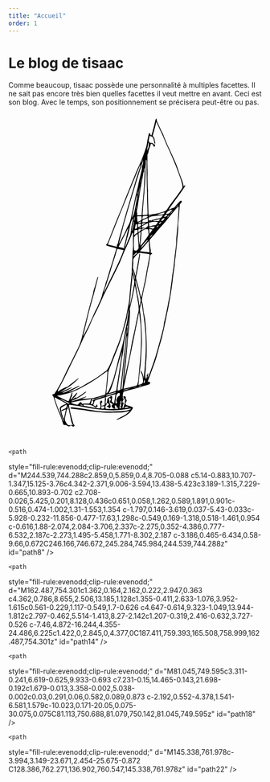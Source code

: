 ```yaml
---
title: "Accueil"
order: 1
---
```

# Le blog de tisaac

Comme beaucoup, tisaac possède une personnalité à multiples facettes. 
Il ne sait pas encore très bien quelles facettes il veut mettre en avant.
Ceci est son blog. Avec le temps, son positionnement se précisera peut-être ou pas.

<svg
   version="1.1"
   id="Layer_1"
   x="0px"
   y="0px"
   width="612px"
   height="792px"
   viewBox="0 0 612 792"
   style="enable-background:new 0 0 612 792;"
   xml:space="preserve"
   id="voilier"
   pagecolor="--couleur-primaire"
   bordercolor="--couleur-primaire"
   borderopacity="1.0">
<g
   id="g254">
	<path
   style="fill:none;"
   d="M277.86,684.738c-0.368,0.174-0.735,0.348-1.104,0.521c-0.97-3.931,0.422-7.654,1.044-11.441   c0.053-0.328,0.569-0.711,0.946-0.834c3.153-1.024,6.298-2.088,9.495-2.959c6.669-1.817,13.391-3.438,20.047-5.3   c6.642-1.856,13.229-3.909,19.84-5.874c4.096-1.219,8.299-2.176,12.228-3.798c1.347-0.556,2.004-2.779,2.976-4.24   c-1.388-0.664-2.747-1.407-4.18-1.95c-0.56-0.213-1.29,0.023-2.356,0.076c0.333-1.092,0.52-1.817,0.773-2.519   c1.16-3.21,2.347-6.41,3.51-9.618c3.367-9.278,6.74-18.555,10.087-27.841c1.871-5.19,3.922-10.329,5.489-15.61   c2.329-7.845,4.222-15.817,6.445-23.694c2.414-8.551,5.238-16.992,7.44-25.595c2.486-9.72,4.569-19.546,6.66-29.36   c2.392-11.221,4.584-22.485,6.899-33.722c0.388-1.883,1.07-3.704,1.43-5.589c1.077-5.651,2.076-11.318,3.082-16.981   c1.479-8.338,3.053-16.661,4.374-25.022c1.31-8.288,2.395-16.61,3.501-24.928c0.572-4.306,0.932-8.64,1.473-12.95   c0.521-4.159,1.135-8.307,1.734-12.457c0.732-5.068,1.556-10.123,2.21-15.201c0.257-1.994,0.035-4.047,0.252-6.049   c0.588-5.439,1.313-10.864,1.943-16.299c0.523-4.51,0.984-9.026,1.478-13.54c0.564-5.165,1.208-10.322,1.681-15.496   c0.425-4.642,0.622-9.304,1.007-13.95c0.206-2.482,0.675-4.941,0.89-7.423c0.489-5.65,1.002-11.301,1.295-16.963   c0.203-3.925-0.167-7.885,0.116-11.801c0.539-7.42,1.449-14.811,2.045-22.227c0.587-7.317,0.891-14.656,1.526-21.968   c0.121-1.392,1.099-2.772,1.895-4.02c0.593-0.926,1.549-1.616,2.313-2.437c1.307-1.401,1.255-3.103-0.021-4.186   c-0.515-0.438-2.539,0.127-3.269,0.85c-3.225,3.193-6.115,6.726-9.349,9.91c-2.708,2.666-4.179,7.189-9.236,6.638   c-0.109-0.012-0.229,0.239-0.372,0.311c-2.561,1.271-5.125,2.533-7.689,3.796c-0.147-0.247-0.297-0.493-0.443-0.739   c0.993-1.624,1.9-3.308,2.994-4.861c4.436-6.295,8.915-12.56,13.405-18.815c4.477-6.236,9.007-12.435,13.474-18.677   c2.744-3.833,5.458-7.689,8.096-11.596c0.942-1.396,1.88-2.934,0.437-5.417c-0.818,1.412-1.472,2.539-2.369,4.084   c-1.555-5.573-2.593-10.138-4.112-14.536c-2.304-6.669-5.02-13.194-7.421-19.831c-2.296-6.344-4.146-12.862-6.677-19.107   c-3.317-8.187-7.101-16.185-10.702-24.256c-2.136-4.787-4.262-9.579-6.482-14.328c-1.036-2.216-2.443-4.262-3.405-6.506   c-3.203-7.469-6.298-14.986-9.391-22.502c-0.691-1.679-1.07-3.492-1.834-5.132c-1.397-3.002-3.039-5.889-4.462-8.879   c-3.3-6.932-6.607-13.863-9.733-20.875c-0.775-1.74-0.861-3.787-1.274-5.692c-0.183-0.839-0.393-1.674-0.589-2.511   c-0.293-0.036-0.585-0.072-0.878-0.108c-0.645,1.453-1.504,2.853-1.893,4.373c-0.932,3.644-1.532,7.372-2.464,11.015   c-1.886,7.376-3.869,14.729-5.897,22.068c-0.366,1.326-1.14,2.54-1.726,3.805c-0.852-1.303-1.709-2.603-2.548-3.915   c-0.088-0.137-0.022-0.367-0.104-0.511c-0.396-0.696-0.818-1.376-1.231-2.062c-0.605,0.639-1.538,1.184-1.757,1.935   c-0.658,2.263-1.031,4.607-1.53,6.917c-0.699,3.242-1.499,6.466-2.097,9.727c-0.869,4.733-1.09,9.649-2.491,14.209   c-2.871,9.35-5.992,18.657-9.654,27.722c-4.752,11.761-10.228,23.227-15.207,34.898c-3.571,8.37-6.842,16.868-10.245,25.31   c-2.522,6.258-5,12.535-7.573,18.772c-1.999,4.844-4.233,9.593-6.153,14.468c-3.528,8.961-6.788,18.028-10.374,26.966   c-3.32,8.279-6.998,16.414-10.375,24.671c-4.047,9.896-7.983,19.839-11.893,29.791c-3.397,8.647-6.617,17.366-10.077,25.988   c-1.112,2.773-1.849,5.802-4.66,7.707c-1.55,1.05-0.953,2.777,1.113,3.471c3.268,1.096,6.564,2.119,9.886,3.037   c2.862,0.792,5.797,1.324,8.662,2.106c1.543,0.421,3.01,1.129,4.452,1.685c-1.66,5.268-3.228,10.071-4.684,14.908   c-1.84,6.115-3.499,12.286-5.4,18.381c-2.139,6.857-4.557,13.628-6.68,20.491c-2.25,7.271-4.241,14.622-6.459,21.902   c-0.772,2.533-2.024,4.919-2.804,7.45c-0.732,2.376-0.963,4.906-1.707,7.278c-2.517,8.027-5.824,15.875-7.572,24.06   c-1.741,8.144-5.932,15.115-8.892,22.65c-2.261,5.76-5.641,11.067-8.237,16.709c-5.077,11.034-9.801,22.232-14.963,33.225   c-3.681,7.84-7.835,15.457-11.792,23.166c-0.222,0.433-0.572,0.8-1.117,1.545c-0.038-0.792-0.13-1.142-0.058-1.453   c1.921-8.167,3.844-16.334,5.803-24.493c0.693-2.884,1.535-5.731,2.214-8.618c1.656-7.05,3.103-14.153,4.917-21.162   c2.605-10.064,5.45-20.067,8.215-30.09c1.209-4.383,2.486-8.746,3.706-13.125c1.076-3.866,2.157-7.733,3.161-11.618   c1.618-6.263,3.167-12.542,4.761-18.811c1.158-4.56,2.341-9.114,3.512-13.671c0.885-3.09,1.707-6.201,2.667-9.269   c3.348-10.691,6.788-21.355,10.097-32.058c1.188-3.84,2.073-7.772,3.15-11.647c1.711-6.151,3.479-12.286,5.18-18.439   c0.13-0.474-0.091-1.046-0.148-1.572c-1.025,0.776-1.575,1.642-1.876,2.586c-1.196,3.75-2.349,7.513-3.456,11.291   c-2.761,9.416-5.47,18.848-8.233,28.263c-1.235,4.204-2.622,8.362-3.809,12.578c-1.565,5.561-3.029,11.15-4.439,16.751   c-0.102,0.41,0.586,1.018,0.907,1.533c-2.479,0.373-2.355,2.576-2.83,4.229c-1.696,5.896-3.192,11.85-4.913,17.738   c-1.018,3.484-2.5,6.838-3.431,10.342c-0.793,2.987-0.857,6.169-1.656,9.154c-3.197,11.942-6.717,23.8-9.81,35.769   c-3.923,15.183-7.551,30.441-11.3,45.668c-2.14,8.69-4.125,17.421-6.454,26.06c-1.434,5.315-3.119,10.598-5.178,15.698   c-2.127,5.266-4.798,10.316-7.312,15.421c-4.729,9.604-9.499,19.187-14.284,28.762c-3.167,6.337-6.486,12.599-9.565,18.977   c-4.102,8.495-7.821,17.181-12.109,25.578c-3.604,7.061-7.746,13.851-11.739,20.708c-1.398,2.404-3.389,4.512-4.484,7.027   c-0.696,1.601-1.251,2.152-2.935,2.123c-0.998-0.018-2.741,0.528-2.853,1.083c-0.204,1.01,0.421,2.285,0.955,3.319   c0.5,0.97,1.631,1.672,1.954,2.664c0.89,2.736,1.381,5.601,2.243,8.348c4.232,13.468,9.593,26.498,15.096,39.489   c2.402,5.672,3.741,11.787,5.795,17.619c0.351,0.995,1.963,2.315,2.846,2.213c2.912-0.337,5.442,0.187,7.633,2.038   c2.898,2.447,5.566,0.485,8.376-0.212c-0.9-0.68-1.881-1.368-2.797-1.289c-3.931,0.336-6.27-1.787-7.987-4.883   c-1.477-2.66-3.635-5.312-3.963-8.145c-0.388-3.348,0.779-6.901,1.43-10.337c0.685-3.616,1.735-7.17,2.284-10.802   c0.369-2.442,0.842-4.569,3.047-6.066c0.43-0.293,0.39-1.495,0.321-2.255c-0.104-1.158-0.426-2.295-0.654-3.441   c0.261-0.06,0.521-0.12,0.78-0.18c0.298,0.588,0.735,1.146,0.873,1.77c1.464,6.624,2.807,13.275,4.329,19.886   c1.829,7.944,2.374,16.251,6.998,23.956c-2.002-0.144-3.476-0.249-4.933-0.353c0,0.35-0.067,0.622,0.01,0.672   c1.855,1.205,3.609,2.761,5.648,3.403c0.914,0.288,2.407-1.257,3.636-1.971c-0.503-0.803-0.983-1.623-1.517-2.406   c-0.63-0.922-1.626-1.723-1.911-2.731c-2.402-8.505-4.778-17.02-6.95-25.585c-1.092-4.31-1.776-8.725-2.58-13.104   c-0.408-2.222-0.673-4.469-1.019-6.815c0.632-0.126,1.063-0.327,1.46-0.273c6.076,0.827,12.157,1.634,18.218,2.558   c3.95,0.603,7.871,1.4,11.809,2.083c0.932,0.16,1.896,0.141,2.825,0.316c6.802,1.281,13.569,2.791,20.406,3.841   c7.419,1.139,14.886,2.044,22.362,2.714c9.314,0.835,18.651,1.592,27.994,1.87c5.958,0.179,11.968-0.328,17.909-0.963   c8.246-0.879,16.444-2.195,24.674-3.233c0.908-0.114,1.89,0.364,2.837,0.569c-5.354,3.242-10.955,4.638-16.702,5.13   c-6.621,0.566-13.313,0.353-19.917,1.034c-8.403,0.866-16.789,0.851-25.192,0.523c-6.516-0.255-13.066-0.383-19.526-1.177   c-8.839-1.086-17.604-2.774-26.408-4.159c-7.437-1.169-14.876-2.321-22.328-3.386c-4.586-0.655-9.188-1.289-13.804-1.578   c-1.156-0.072-2.397,1.22-3.599,1.885c0.959,0.483,1.882,1.281,2.885,1.403c10.418,1.266,20.862,2.321,31.269,3.656   c4.649,0.596,9.201,1.973,13.854,2.503c11.115,1.267,22.256,2.335,33.403,3.292c4.784,0.41,9.611,0.521,14.414,0.455   c10.089-0.139,20.174-0.484,30.262-0.751c0.259-0.007,0.517-0.074,0.773-0.128c5.521-1.145,11.044-2.292,17.188-3.567   c-3.537,3.129-6.336,6.275-9.749,8.467c-5.138,3.3-10.71,5.92-16.086,8.85c-1.974,1.075-3.915,2.21-5.87,3.316   c0.14,0.299,0.281,0.598,0.421,0.897c0.708-0.155,1.438-0.243,2.119-0.475c8.853-2.993,16.896-7.527,24.446-12.97   c4.846-3.491,8.338-8.193,11.441-13.204c1.328-2.145,0.982-3.763-1.356-4.628c-3.963-1.468-8.031-2.676-12.108-3.801   c-3.298-0.91-4.705-4.641-2.613-7.4c2.814-3.715,2.624-5.449-1.014-8.322c1.495-1.972,1.357-3.802-0.608-5.463   C280.781,683.303,279.329,683.519,277.86,684.738z M351.011,731.968c0.007,0.083,0.014,0.165,0.021,0.247   c-13.362,1.052-26.726,2.103-39.922,3.141c1.025,1.072,5.075,2.061,8.058,1.762c6.52-0.651,13.038-1.904,19.551-1.87   c10.281,0.055,19.939-3.525,30.041-4.264c4.703-0.344,9.402-0.755,14.11-1.008c2-0.107,4.029,0.292,6.022,0.147   c5.635-0.408,11.27-0.895,16.884-1.534c1.95-0.222,3.84-0.981,5.756-1.495c-0.05-0.344-0.101-0.686-0.15-1.028   c-0.848-0.041-1.728-0.249-2.537-0.092c-1.626,0.317-3.199,1.15-4.816,1.214c-8.462,0.334-16.908,1.399-25.409,0.35   c-2.555-0.314-5.231-0.003-7.807,0.351c-1.527,0.209-2.932,1.351-4.456,1.538c-1.577,0.194-3.232-0.417-4.852-0.402   c-6.133,0.055-12.266,0.211-18.397,0.358c-0.682,0.018-1.358,0.223-2.038,0.341c-0.009,0.396-0.018,0.792-0.028,1.188   C344.364,731.263,347.688,731.615,351.011,731.968z M244.539,744.288c0.745,1.696,1.627,2.384,3.906,2.319   c3.226-0.092,6.474-0.207,9.66-0.672c2.844-0.415,6.028-0.691,8.302-2.187c2.146-1.409,4.257-1.835,6.532-2.187   c1.632-0.253,3.09-0.457,3.706-2.337c0.143-0.437,0.912-0.785,1.461-0.954c5.774-1.774,11.703-1.53,17.63-1.298   c1.811,0.07,3.632,0.18,5.43,0.033c0.551-0.045,1.038-0.881,1.553-1.354c-0.629-0.312-1.24-0.844-1.891-0.901   c-2.703-0.234-5.42-0.462-8.128-0.436c-3.664,0.037-7.704-0.613-10.893,0.702c-4.432,1.829-9.095,3.052-13.438,5.423   c-4.419,2.413-9.986,2.877-15.125,3.76C250.398,744.688,247.398,744.288,244.539,744.288z M162.487,754.301   c3.021,4.698,24.923,5.092,27.616,0.995c-1.533,0-2.956,0-4.377,0c8.242-1.869,17.025-1.353,24.486-6.225   c-1.311-0.105-2.52,0.207-3.727,0.526c-2.755,0.729-5.472,1.68-8.27,2.142c-4.622,0.763-9.297,1.197-13.944,1.812   c-0.583,0.077-1.14,0.397-1.7,0.626c-1.318,0.539-2.596,1.204-3.952,1.615c-4.53,1.378-8.822-0.342-13.185-1.128   C164.649,754.522,163.849,754.465,162.487,754.301z M341.66,749.186c0.145-0.248,0.29-0.495,0.434-0.743   c-0.684-0.26-1.384-0.774-2.05-0.734c-2.874,0.174-5.735,0.698-8.607,0.753c-11.491,0.221-22.984,0.312-34.476,0.464   c-0.603,0.008-1.204,0.147-1.806,0.226c0.767,0.848,1.546,1.39,2.36,1.45C312.275,751.698,326.995,751.279,341.66,749.186z    M81.045,749.595c0.034,0.547,0.068,1.093,0.102,1.64c10.025,0,20.052,0.096,30.075-0.075c2.203-0.038,4.388-1.027,6.581-1.579   c-0.029-0.291-0.059-0.582-0.089-0.873c-1.679,0-3.358-0.011-5.038,0.002c-7.233,0.05-14.467,0.042-21.698,0.192   C87.664,748.97,84.355,749.354,81.045,749.595z M321.468,755.288c-0.055,0.311-0.107,0.621-0.162,0.932   c1.818,0.327,3.626,0.853,5.458,0.952c11.332,0.611,22.558-0.68,33.764-2.128c0.923-0.119,1.728-1.142,2.587-1.744   c-0.161-0.21-0.322-0.421-0.483-0.631C349.086,756.118,335.24,755.176,321.468,755.288z M145.338,761.978   c-8.436-1.431-16.952,0.293-25.675-0.872C121.667,764.432,141.344,765.127,145.338,761.978z M172.025,764.895   c-2.421-2.491-5.099-0.911-7.565-0.864c-2.695,0.052-5.389,0.472-8.072,0.813c-2.423,0.309-4.832,0.729-7.528,1.145   C152.135,768.771,166.039,767.974,172.025,764.895z M172.286,760.921c3.359,4.196,7.52,2.586,11.22,2.471   c4.104-0.127,8.053-1.442,11.892-2.854c-0.051-0.249-0.101-0.5-0.153-0.75C187.68,760.162,180.118,760.534,172.286,760.921z    M380.749,754.32c-0.207,0.132-0.415,0.262-0.623,0.393c0.903,0.661,1.78,1.85,2.714,1.896c6.782,0.34,13.55-0.002,20.228-1.331   c0.556-0.11,0.974-0.914,1.456-1.396c-0.703-0.192-1.436-0.626-2.099-0.537c-2.671,0.361-5.311,1.198-7.979,1.275   C389.887,754.752,385.315,754.444,380.749,754.32z M291.908,752.158c-8.653,0-17.306,0-25.959,0   c0.713,0.911,1.64,1.694,2.671,1.873C274.214,755.002,290.471,754.119,291.908,752.158z M203.881,754.926   c5.855,3.534,10.385-0.188,15.925-1.154c-1.111-0.497-1.527-0.684-2.582-1.156c2.192-0.254,3.718-0.43,5.683-0.656   c-1.712-1.854-3.154-1.63-4.808-0.941c-2.083,0.868-4.212,1.666-6.386,2.258C209.294,753.933,206.805,754.323,203.881,754.926z    M349.809,769.228c-0.004-0.384-0.008-0.766-0.012-1.148c-7.705,0-15.411,0-23.116,0c-0.363,0.269-0.727,0.536-1.091,0.804   c0.754,0.212,1.494,0.537,2.261,0.618C335.205,770.286,342.525,770.146,349.809,769.228z M241.906,744.035   c-7.893,0.812-15.786,1.624-23.773,2.444C220.733,748.715,237.524,747.423,241.906,744.035z M243.085,761.063   c-7.527,0.312-14.304,0.591-21.083,0.871c0.011,0.242,0.021,0.484,0.03,0.726C226.67,764.347,239.954,763.685,243.085,761.063z    M278.203,761.721c0.015-0.353,0.031-0.706,0.046-1.059c-7.503-0.351-15.005-0.701-22.509-1.051c-0.019,0.41-0.035,0.82-0.054,1.23   C263.162,761.868,270.665,762.234,278.203,761.721z M284.066,761.957c-0.008,0.376-0.017,0.752-0.025,1.128   c6.999,0.458,13.965,0.417,20.812-1.592c-0.011-0.235-0.023-0.47-0.035-0.705C297.901,761.178,290.983,761.566,284.066,761.957z    M361.095,767.456c0.029,0.441,0.058,0.883,0.086,1.324c5.373-0.2,10.823,1.356,16.092-1.324   C371.88,767.456,366.487,767.456,361.095,767.456z M297.098,768.3c3.186,1.967,14.249,0.831,16.351-1.478   C307.712,767.341,302.404,767.82,297.098,768.3z M249.928,772.897c4.172,2.549,16.467,2.889,18.355,1.02   C262.159,773.577,256.043,773.236,249.928,772.897z M242.555,749.374c-5.845,0.441-11.69,0.883-17.719,1.338   C226.702,752.186,240.338,751.563,242.555,749.374z M98.416,759.209c3.072,2.592,12.311,3.243,14.505,1.211   C107.916,760.002,103.166,759.605,98.416,759.209z M326.382,778.829c-0.005,0.313-0.009,0.626-0.012,0.939   c5.683,0.271,11.372,0.047,17.062-0.168c0.002-0.257,0.004-0.515,0.005-0.771C337.752,778.829,332.066,778.829,326.382,778.829z    M250.02,758.283c-0.022-0.303-0.045-0.605-0.068-0.907c-3.678,0-7.355,0-11.034,0c0.003,0.302,0.004,0.604,0.006,0.907   C242.623,758.283,246.322,758.283,250.02,758.283z M275.246,772.946c-0.015,0.366-0.031,0.732-0.047,1.1   c3.846,1.327,7.754,1.405,11.737,0.006C283.039,773.683,279.143,773.314,275.246,772.946z M251.47,751.768   c0.022,0.294,0.044,0.588,0.067,0.882c4.152,0,8.303,0,12.456,0c-0.012-0.294-0.023-0.588-0.035-0.882   C259.796,751.768,255.633,751.768,251.47,751.768z M374.98,754.826c0.031-0.283,0.062-0.563,0.094-0.847   c-3.031-0.273-6.062-0.548-9.095-0.82C368.663,756.502,371.826,755.626,374.98,754.826z M396.324,765.668   c-3.231,0.341-6.463,0.682-9.693,1.021C388.364,768.512,394.553,767.694,396.324,765.668z M278.546,749.513   c-0.021-0.296-0.044-0.591-0.065-0.887c-4.179,0-8.357,0-12.536,0c0.001,0.242,0.002,0.485,0.003,0.729   C270.144,750.086,274.346,749.793,278.546,749.513z M117.943,752.032c2.615-0.185,5.23-0.369,7.846-0.554   C123.22,749.645,119.073,749.92,117.943,752.032z M358.515,767.93c-1.483-2.165-3.16-1.723-4.92-1.378   C354.477,768.572,354.604,768.611,358.515,767.93z"
   id="path2" />
	<path
   style="fill-rule:evenodd;clip-rule:evenodd;"
   d="M217.13,395.592c-1.172,4.556-2.354,9.111-3.513,13.67   c-1.594,6.269-3.143,12.548-4.761,18.811c-1.004,3.885-2.085,7.752-3.161,11.618c-1.22,4.379-2.497,8.742-3.706,13.125   c-2.765,10.022-5.609,20.025-8.215,30.09c-1.814,7.009-3.261,14.112-4.917,21.162c-0.679,2.887-1.521,5.734-2.214,8.618   c-1.958,8.159-3.882,16.326-5.803,24.493c-0.073,0.312,0.02,0.661,0.058,1.453c0.544-0.745,0.895-1.112,1.117-1.545   c3.957-7.709,8.111-15.326,11.792-23.166c5.162-10.992,9.886-22.19,14.963-33.225c2.596-5.642,5.976-10.949,8.237-16.709   c2.96-7.535,7.15-14.507,8.892-22.65c1.748-8.185,5.055-16.032,7.572-24.06c0.743-2.372,0.975-4.902,1.707-7.278   c0.779-2.531,2.031-4.917,2.804-7.45c2.218-7.28,4.21-14.631,6.459-21.902c2.124-6.862,4.542-13.633,6.68-20.491   c1.901-6.096,3.56-12.267,5.4-18.381c1.456-4.837,3.024-9.64,4.684-14.908c-1.442-0.556-2.909-1.264-4.452-1.685   c-2.865-0.783-5.799-1.315-8.662-2.106c-3.322-0.918-6.618-1.941-9.886-3.037c-2.066-0.693-2.663-2.421-1.113-3.471   c2.811-1.905,3.548-4.934,4.66-7.707c3.459-8.623,6.68-17.341,10.077-25.988c3.91-9.952,7.846-19.895,11.893-29.791   c3.378-8.257,7.056-16.392,10.375-24.671c3.585-8.938,6.845-18.005,10.374-26.966c1.92-4.875,4.154-9.624,6.153-14.468   c2.573-6.237,5.051-12.514,7.573-18.772c3.402-8.442,6.674-16.94,10.245-25.31c4.979-11.672,10.455-23.137,15.207-34.898   c3.662-9.064,6.783-18.372,9.654-27.722c1.401-4.56,1.622-9.476,2.491-14.209c0.598-3.261,1.397-6.484,2.097-9.727   c0.499-2.31,0.872-4.654,1.53-6.917c0.219-0.751,1.151-1.296,1.757-1.935c0.413,0.687,0.835,1.367,1.231,2.062   c0.082,0.144,0.017,0.374,0.104,0.511c0.839,1.312,1.696,2.612,2.548,3.915c0.586-1.265,1.359-2.479,1.726-3.805   c2.028-7.339,4.012-14.691,5.897-22.068c0.932-3.644,1.532-7.372,2.464-11.015c0.389-1.52,1.248-2.919,1.893-4.373   c0.293,0.036,0.585,0.072,0.878,0.108c0.196,0.836,0.406,1.671,0.589,2.511c0.413,1.905,0.499,3.952,1.274,5.692   c3.126,7.012,6.434,13.943,9.733,20.875c1.423,2.99,3.064,5.877,4.462,8.879c0.764,1.64,1.143,3.454,1.834,5.132   c3.093,7.517,6.188,15.033,9.391,22.502c0.962,2.244,2.369,4.29,3.405,6.506c2.221,4.749,4.347,9.541,6.482,14.328   c3.602,8.071,7.385,16.069,10.702,24.256c2.53,6.246,4.381,12.763,6.677,19.107c2.401,6.636,5.117,13.162,7.421,19.831   c1.52,4.398,2.558,8.962,4.112,14.536c0.897-1.546,1.551-2.672,2.369-4.084c1.443,2.483,0.506,4.021-0.437,5.417   c-2.638,3.907-5.352,7.762-8.096,11.596c-4.467,6.242-8.997,12.441-13.474,18.677c-4.49,6.255-8.97,12.521-13.405,18.815   c-1.094,1.553-2.001,3.237-2.994,4.861c0.146,0.247,0.296,0.493,0.443,0.739c2.564-1.263,5.129-2.525,7.689-3.796   c0.144-0.071,0.263-0.323,0.372-0.311c5.058,0.551,6.528-3.973,9.236-6.638c3.233-3.184,6.124-6.716,9.349-9.91   c0.729-0.723,2.754-1.288,3.269-0.85c1.275,1.083,1.327,2.784,0.021,4.186c-0.765,0.821-1.721,1.511-2.313,2.437   c-0.796,1.248-1.773,2.628-1.895,4.02c-0.636,7.312-0.939,14.651-1.526,21.968c-0.596,7.416-1.506,14.807-2.045,22.227   c-0.283,3.916,0.087,7.876-0.116,11.801c-0.293,5.662-0.806,11.313-1.295,16.963c-0.215,2.481-0.684,4.941-0.89,7.423   c-0.385,4.646-0.582,9.309-1.007,13.95c-0.473,5.173-1.116,10.331-1.681,15.496c-0.493,4.513-0.954,9.03-1.478,13.54   c-0.63,5.435-1.355,10.859-1.943,16.299c-0.217,2.002,0.005,4.055-0.252,6.049c-0.654,5.078-1.478,10.133-2.21,15.201   c-0.6,4.149-1.214,8.297-1.734,12.457c-0.541,4.31-0.9,8.644-1.473,12.95c-1.106,8.317-2.191,16.64-3.501,24.928   c-1.321,8.361-2.895,16.685-4.374,25.022c-1.006,5.663-2.005,11.33-3.082,16.981c-0.359,1.885-1.042,3.706-1.43,5.589   c-2.315,11.236-4.508,22.501-6.899,33.722c-2.091,9.814-4.174,19.641-6.66,29.36c-2.202,8.603-5.026,17.044-7.44,25.595   c-2.224,7.877-4.116,15.85-6.445,23.694c-1.567,5.281-3.618,10.42-5.489,15.61c-3.347,9.286-6.72,18.562-10.087,27.841   c-1.163,3.208-2.35,6.408-3.51,9.618c-0.254,0.701-0.44,1.427-0.773,2.519c1.066-0.053,1.797-0.289,2.356-0.076   c1.433,0.543,2.792,1.286,4.18,1.95c-0.972,1.461-1.629,3.685-2.976,4.24c-3.929,1.622-8.132,2.579-12.228,3.798   c-6.61,1.965-13.198,4.018-19.84,5.874c-6.656,1.862-13.378,3.482-20.047,5.3c-3.197,0.871-6.341,1.935-9.495,2.959   c-0.377,0.123-0.893,0.506-0.946,0.834c-0.622,3.787-2.014,7.511-1.044,11.441c0.176,1.709-1.817,4.104,2.165,4.751   c-1.06,2.457-2.032,4.628-2.926,6.832c-0.238,0.591-0.31,1.284-0.285,1.924c0.006,0.152,0.706,0.358,1.098,0.395   c0.724,0.065,1.458,0.022,2.187,0.025c-0.31,0.853-0.668,1.689-0.918,2.56c-0.814,2.841-1.685,5.673-2.309,8.557   c-0.155,0.716,0.54,1.615,0.845,2.431c0.287,0.001,0.576,0.001,0.863,0.003c1.203-3.848,2.674-7.637,3.537-11.561   c0.995-4.522,2.013-9.203-2.195-13.033c-0.74-0.673-0.66-2.246-0.958-3.403c1.469-1.22,2.921-1.436,4.492-0.106   c1.965,1.661,2.103,3.491,0.608,5.463c3.638,2.873,3.828,4.607,1.014,8.322c-2.091,2.76-0.685,6.49,2.613,7.4   c4.077,1.125,8.145,2.333,12.108,3.801c2.338,0.865,2.684,2.483,1.356,4.628c-3.104,5.011-6.596,9.713-11.441,13.204   c-7.55,5.442-15.594,9.977-24.446,12.97c-0.681,0.231-1.411,0.319-2.119,0.475c-0.14-0.3-0.281-0.599-0.421-0.897   c1.955-1.106,3.896-2.241,5.87-3.316c5.376-2.93,10.949-5.55,16.086-8.85c3.413-2.191,6.212-5.338,9.749-8.467   c-6.144,1.275-11.666,2.423-17.188,3.567c-0.256,0.054-0.515,0.121-0.773,0.128c-10.087,0.267-20.173,0.612-30.262,0.751   c-4.803,0.066-9.63-0.045-14.414-0.455c-11.147-0.957-22.288-2.025-33.403-3.292c-4.652-0.53-9.205-1.907-13.854-2.503   c-10.407-1.335-20.851-2.391-31.269-3.656c-1.003-0.122-1.926-0.92-2.885-1.403c1.202-0.665,2.443-1.957,3.599-1.885   c4.616,0.289,9.218,0.923,13.804,1.578c7.452,1.064,14.891,2.217,22.328,3.386c8.804,1.385,17.568,3.073,26.408,4.159   c6.46,0.794,13.01,0.922,19.526,1.177c8.403,0.327,16.789,0.343,25.192-0.523c6.603-0.682,13.295-0.468,19.917-1.034   c5.748-0.492,11.348-1.888,16.702-5.13c-0.947-0.205-1.93-0.684-2.837-0.569c-8.23,1.038-16.428,2.354-24.674,3.233   c-5.941,0.635-11.951,1.142-17.909,0.963c-9.343-0.278-18.68-1.035-27.994-1.87c-7.476-0.67-14.943-1.575-22.362-2.714   c-6.837-1.05-13.604-2.56-20.406-3.841c-0.929-0.176-1.893-0.156-2.825-0.316c-3.938-0.683-7.859-1.48-11.809-2.083   c-6.062-0.924-12.142-1.73-18.218-2.558c-0.396-0.054-0.828,0.147-1.46,0.273c0.346,2.347,0.611,4.594,1.019,6.815   c0.804,4.38,1.488,8.795,2.58,13.104c2.171,8.565,4.548,17.08,6.95,25.585c0.285,1.009,1.281,1.81,1.911,2.731   c0.533,0.783,1.013,1.604,1.517,2.406c-1.229,0.714-2.722,2.259-3.636,1.971c-2.039-0.643-3.793-2.198-5.648-3.403   c-0.077-0.05-0.01-0.322-0.01-0.672c1.457,0.104,2.931,0.209,4.933,0.353c-4.624-7.705-5.168-16.012-6.998-23.956   c-1.521-6.61-2.864-13.262-4.329-19.886c-0.138-0.623-0.575-1.182-0.873-1.77c-0.26,0.06-0.52,0.12-0.78,0.18   c0.229,1.146,0.55,2.283,0.654,3.441c0.069,0.76,0.109,1.962-0.321,2.255c-2.205,1.497-2.678,3.624-3.047,6.066   c-0.549,3.632-1.6,7.186-2.284,10.802c-0.65,3.436-1.817,6.989-1.43,10.337c0.328,2.833,2.486,5.484,3.963,8.145   c1.717,3.096,4.056,5.219,7.987,4.883c0.916-0.079,1.896,0.609,2.797,1.289c-2.81,0.697-5.479,2.659-8.376,0.212   c-2.191-1.852-4.721-2.375-7.633-2.038c-0.883,0.103-2.495-1.218-2.846-2.213c-2.054-5.832-3.393-11.947-5.795-17.619   c-5.503-12.991-10.864-26.021-15.096-39.489c-0.862-2.747-1.354-5.611-2.243-8.348c-0.323-0.992-1.454-1.694-1.954-2.664   c-0.533-1.034-1.159-2.31-0.955-3.319c0.112-0.555,1.855-1.101,2.853-1.083c1.684,0.029,2.239-0.522,2.935-2.123   c1.095-2.516,3.086-4.623,4.484-7.027c3.993-6.857,8.134-13.647,11.739-20.708c4.288-8.397,8.007-17.083,12.109-25.578   c3.079-6.378,6.398-12.64,9.565-18.977c4.785-9.575,9.556-19.158,14.284-28.762c2.515-5.104,5.186-10.155,7.312-15.421   c2.059-5.101,3.744-10.383,5.178-15.698c2.329-8.639,4.314-17.369,6.454-26.06c3.749-15.227,7.376-30.485,11.3-45.668   c3.093-11.969,6.613-23.826,9.81-35.769c0.799-2.985,0.863-6.167,1.656-9.154c0.93-3.504,2.413-6.857,3.431-10.342   c1.72-5.889,3.216-11.842,4.913-17.738c0.475-1.653,0.35-3.856,2.83-4.229L217.13,395.592z M389.619,246.258   c2.359-3.049,4.719-6.1,7.079-9.149c-0.325-0.22-0.649-0.439-0.974-0.659c-2.047,3.253-4.094,6.506-6.141,9.76   c-2.666,0.812-4.406,2.544-5.357,5.061c0.178,0.167,0.355,0.334,0.533,0.501C386.379,249.934,387.999,248.096,389.619,246.258z    M313.688,201.955c0.217-0.476,0.546-0.931,0.637-1.429c0.999-5.502,2.002-11.004,2.909-16.521c0.32-1.946,0.384-3.933,0.563-5.902   c-1.214,4.585-2.048,9.181-2.771,13.796c-0.522,3.341-0.896,6.705-1.336,10.059c-0.54,1.934-1.079,3.868-1.619,5.802   c0.347,0.067,0.694,0.133,1.041,0.201C313.305,205.958,313.497,203.957,313.688,201.955z M271.875,701.419   c2.002-1.562,2.078-5.418,0.215-7.471c-0.472,1.384-1.102,2.781-1.394,4.246c-0.182,0.911,0.146,1.925,0.246,2.893   c-0.521,1.674-1.207,3.317-1.524,5.028c-0.442,2.395-0.609,4.84-0.938,7.637c1.54-0.354,2.526-0.583,3.97-0.916   c-0.685-1.693-1.271-3.146-1.66-4.104c0.707-1.241,1.674-2.243,1.799-3.34C272.735,704.111,272.145,702.747,271.875,701.419z    M226.094,685.751c2.151-0.652,4.302-1.304,6.453-1.956c-0.12-0.372-0.238-0.743-0.357-1.116c-2.03,0.851-4.061,1.701-6.092,2.552   c-1.194,0.184-2.397,0.317-3.58,0.559c-6.456,1.32-12.22,5.343-19.147,4.917c-0.438-0.027-1.203,0.735-1.353,1.263   c-0.836,2.935-1.483,5.923-2.293,8.866c-0.386,1.402-0.258,2.68,1.273,2.847c0.83,0.092,2.145-0.642,2.602-1.392   c2.31-3.789,2.144-4.934-0.742-8.131c1.765-0.918,3.414-2.057,5.239-2.673C214.06,689.472,220.089,687.648,226.094,685.751z    M311.09,196.66c2.056-2.843,1.593-6.091,1.71-9.242c-0.568,1.729-1.056,3.464-1.378,5.23c-0.241,1.328-0.269,2.695-0.392,4.045   c-1.146,4.107-2.495,8.17-3.393,12.331c-1.932,8.962-3.563,17.987-5.449,26.958c-1.182,5.617-2.601,11.185-3.914,16.773   c1.922-3.126,4.132-6.246,5.026-9.706c1.856-7.179,3.075-14.526,4.44-21.826c1.222-6.533,2.347-13.086,3.385-19.652   C311.378,199.976,311.117,198.3,311.09,196.66z M281.503,324.89c-1.6,0.851-2.446,0.434-2.03-1.414   c1.263-5.611,2.654-11.193,3.929-16.802c2.149-9.454,4.241-18.92,6.383-28.376c0.151-0.67,0.576-1.276,0.761-1.942   c0.161-0.576,0.161-1.197,0.156-1.152c-7.88,15.394-15.978,31.21-24.094,47.065c0.557,0.406,0.871,0.796,1.26,0.895   c4.209,1.066,8.425,2.109,12.663,3.052c0.216,0.048,0.646-0.86,0.978-1.322c0.339-0.501,0.776-0.961,1.005-1.509   c2.805-6.708,5.575-13.432,8.363-20.148c1.308-3.149,3.118-6.183,3.835-9.459c1.128-5.15,1.405-10.48,2.262-15.699   c1.161-7.073,2.543-14.11,3.782-21.171c0.098-0.554-0.191-1.175-0.42-2.415c-0.537,0.8-0.697,1.001-0.818,1.224   c-3.787,6.945-5.002,14.679-6.771,22.235c-1.274,5.442-2.286,10.947-3.597,16.379c-0.697,2.887-1.964,5.638-2.657,8.525   C284.733,310.179,283.154,317.543,281.503,324.89z M329.032,139.629c0.262-2.972,0.522-5.944,0.783-8.916   c-1.191,2.231-1.859,4.469-2.252,6.754c-0.176,1.03,0.196,2.155,0.319,3.237c-0.505,0.88-1.279,1.707-1.469,2.65   c-0.727,3.64-1.209,7.328-1.889,10.978c-1.422,7.649-3.018,15.268-4.346,22.933c-1.506,8.701-2.794,17.438-4.184,26.159   c-1.236,7.765-2.768,15.499-3.621,23.306c-0.562,5.129-3.369,10.204-0.868,15.543c0.212,0.452-0.024,1.24-0.279,1.761   c-0.97,1.989,0.003,2.628,1.782,2.576c2.361-0.07,4.716-0.349,7.078-0.408c1.816-0.045,2.455-0.87,2.409-2.632   c-0.056-2.192-0.033-4.399,0.16-6.582c1.346-15.136,2.884-30.255,4.081-45.402c0.911-11.532,1.498-23.092,2.058-34.648   C329.073,151.179,328.966,145.4,329.032,139.629z M153.793,673.646c0.349,0.775,1.04,1.58,0.974,2.318   c-0.122,1.368-0.828,2.679-1.021,4.05c-0.189,1.34-0.041,2.728-0.041,4.276c-1.576,0.633-2.934,3.419-3.427,8.086   c5.219-5.835,10.156-11.355,15.093-16.876c0.323,0.288,0.646,0.576,0.97,0.863c-2.743,7.061-8.954,11.359-14.052,16.559   c3.1-1.746,6.04-3.642,9.001-5.504c1.24-0.779,2.556-1.646,3.193,0.547c2.083-1.299,4.208-2.516,6.22-3.9   c4.842-3.332,9.617-6.765,14.458-10.099c0.688-0.475,1.595-0.633,2.4-0.937c0.103,0.279,0.206,0.559,0.309,0.838   c-10.786,8.641-21.906,16.754-35.343,21.223c0.214,0.443,0.428,0.889,0.643,1.333c11.533-3.96,23.066-7.92,34.599-11.879   c0.123,0.274,0.246,0.55,0.369,0.825c-4.013,1.836-8.026,3.671-11.713,5.356c6.536-0.477,13.402-0.965,20.265-1.487   c2.604-0.197,5.304-0.106,7.785-0.784c9.433-2.575,18.808-5.369,28.161-8.225c0.79-0.241,1.682-1.48,1.806-2.358   c0.976-6.916,1.955-13.839,2.588-20.792c0.998-10.952,1.726-21.929,2.619-33.545c-1.323,0.584-2.44,0.88-3.332,1.502   c-8.679,6.052-17.229,12.291-26.003,18.199c-6.029,4.06-12.344,7.694-18.549,11.49c-1.791,1.096-3.622,2.131-5.471,3.125   c-6.005,3.227-11.95,6.583-18.07,9.579c-4.702,2.302-9.633,4.136-14.461,6.179c-11.879,4.369-24.133,7.222-36.816,9.11   c8.782,4.73,17.62,9.023,26.532,13.153c0.602,0.278,2.335-0.457,2.597-1.104c1.834-4.522,3.423-9.145,5.082-13.738   C152.043,678.572,152.914,676.107,153.793,673.646z M126.549,668.21c3.816-1.916,7.603-3.894,11.465-5.713   c1.185-0.558,2.854-0.313,3.829-1.056c8.689-6.614,17.269-13.375,25.898-20.066c0.462-0.357,1.097-0.492,1.651-0.729   c0.133,0.214,0.266,0.429,0.399,0.644c-6.908,6.401-13.561,13.111-21.521,18.291c-7.996,5.204-16.078,10.273-24.122,15.402   c9.567-4.093,18.606-9.495,28.664-12.437c0.17,0.356,0.342,0.713,0.512,1.069c-7.992,3.965-15.984,7.929-23.976,11.894   c3.281-0.468,6.671-0.98,9.69-2.326c9.963-4.441,19.79-9.188,29.674-13.804c0.858-0.401,1.763-0.699,2.646-1.045   c0.144,0.313,0.288,0.626,0.43,0.939c-9.02,5.228-18.062,10.412-27.659,14.71c4.615-1.048,9.167-2.249,13.46-4.065   c8.153-3.449,16.18-7.148,23.752-11.854c9.741-6.053,19.954-11.354,29.63-17.502c7.437-4.725,14.37-10.242,21.503-15.439   c2.103-1.532,4.74-2.779,6.061-4.842c3.032-4.735,5.7-9.763,7.969-14.912c2.748-6.236,4.853-12.754,7.378-19.092   c4.274-10.729,8.878-21.333,12.929-32.145c3.065-8.183,5.561-16.582,8.16-24.932c1.43-4.597,2.589-9.279,3.8-13.941   c1.758-6.771,3.608-13.523,5.127-20.349c1.446-6.496,2.513-13.075,3.75-19.617c1.457-7.701,3.258-15.358,4.281-23.117   c1.031-7.824,1.188-15.761,1.914-23.63c0.899-9.759,1.992-19.499,2.994-29.25c0.465-4.53,1.025-9.057,1.331-13.599   c0.228-3.392,0.109-6.807,0.165-10.211c0.018-1.052,0.104-2.102,0.157-3.153c0.385-7.586,0.784-15.171,1.148-22.757   c0.298-6.167-0.017-12.431,0.974-18.481c1.2-7.326,0.695-14.559,0.553-21.848c-0.071-3.635,0.062-7.274,0.106-10.912   c0.032-2.635,0.133-5.272,0.062-7.904c-0.016-0.6-0.611-1.185-1.158-2.17c-0.56,1.074-0.875,1.584-1.103,2.13   c-3.428,8.221-6.742,16.491-10.294,24.659c-3.491,8.027-7.357,15.892-10.804,23.937c-2.888,6.74-5.207,13.725-8.148,20.439   c-3.087,7.046-6.553,13.928-9.961,20.829c-5.118,10.361-10.365,20.658-15.486,31.016c-4.804,9.718-9.559,19.459-14.247,29.231   c-2.306,4.806-4.412,9.707-6.613,14.563c-2.06,4.541-4.05,9.115-6.206,13.61c-2.986,6.229-6.083,12.402-9.16,18.586   c-2.143,4.306-4.505,8.511-6.462,12.898c-2.853,6.391-5.191,13.019-8.185,19.339c-4.012,8.468-8.628,16.65-12.641,25.117   c-4.721,9.96-8.892,20.182-13.639,30.127c-4.938,10.346-10.366,20.457-15.424,30.747c-6.219,12.649-12.211,25.412-18.435,38.059   c-2.926,5.947-6.156,11.744-9.268,17.601c-1.561,2.937-3.218,5.824-4.695,8.802c-0.241,0.487,0.051,1.478,0.443,1.947   c0.225,0.27,1.209,0.101,1.733-0.136c0.424-0.191,0.67-0.778,0.995-1.189C123.9,669.786,125.225,668.999,126.549,668.21z    M411.354,225.183c-0.238-0.104-0.478-0.208-0.717-0.312c-2.222,2.5-4.5,4.955-6.655,7.512c-4.061,4.819-8.052,9.697-12.07,14.55   c-2.727,3.292-5.463,6.576-8.173,9.88c-3.089,3.766-6.056,7.637-9.258,11.304c-3.792,4.343-7.862,8.442-11.655,12.784   c-2.979,3.409-5.641,7.095-8.587,10.534c-3.634,4.243-7.538,8.261-11.062,12.589c-1.073,1.316-1.806,3.352-1.77,5.038   c0.083,3.826,0.734,7.641,1.167,11.459c0.234,2.078,0.224,4.232,0.807,6.209c0.983,3.326,1.314,6.556,0.066,9.978   c0.549,0.04,1.133-0.068,1.558,0.143c1.063,0.529,2.057,1.204,3.077,1.82c-0.881,0.697-1.758,1.401-2.647,2.087   c-0.633,0.489-1.605,0.821-1.865,1.455c-0.589,1.436-0.949,2.997-1.195,4.539c-0.892,5.616-1.57,11.271-2.577,16.866   c-0.9,5-2.277,9.914-3.177,14.913c-1.674,9.299-3.022,18.658-4.763,27.944c-1,5.335-2.593,10.555-3.754,15.862   c-1.621,7.407-3.232,14.822-4.564,22.285c-0.772,4.321-1.762,8.541,0.019,13.156c1.573,4.08,1.714,8.732,2.344,13.153   c0.433,3.026,0.423,6.121,0.954,9.124c1.001,5.667,2.539,11.25,3.322,16.94c0.991,7.186,1.611,14.435,2.101,21.676   c0.692,10.226,1.162,20.468,1.642,30.707c0.217,4.613,0.317,9.236,0.31,13.855c-0.012,8.427,0.048,16.861-0.291,25.278   c-0.257,6.381-1.164,12.733-1.63,19.111c-0.268,3.672-0.282,7.366-0.321,11.052c-0.076,7.072-2.914,14.12-0.147,21.233   c0.387,0.992,0.265,2.181,0.377,3.277c0.796-3.046,3.851-5.59,1.991-9.256c-0.202-0.396,0.545-1.752,0.614-1.734   c1.462,0.375,1.06-0.851,1.334-1.468c0.36-0.806,0.723-1.611,1.084-2.417c0.34,0.094,0.68,0.187,1.02,0.279   c-0.572,3.158-1.146,6.317-1.719,9.476c0.215,0.064,0.431,0.13,0.646,0.193c0.878-1.823,1.896-3.594,2.606-5.479   c2.499-6.619,4.974-13.25,7.307-19.929c3.106-8.892,6.301-17.762,9.041-26.768c3.441-11.308,6.548-22.72,9.638-34.13   c3.12-11.525,6.201-23.066,8.974-34.678c1.083-4.537,0.818-9.307,2.118-13.911c1.78-6.312,2.964-12.792,4.33-19.216   c1.472-6.914,2.896-13.839,4.265-20.774c0.659-3.344,1.072-6.735,1.73-10.08c0.858-4.364,2.033-8.673,2.735-13.06   c0.859-5.348,1.337-10.755,2.038-16.129c0.949-7.295,1.988-14.579,2.923-21.877c0.507-3.968,0.761-7.97,1.337-11.926   c0.805-5.525,1.959-11.001,2.684-16.536c0.909-6.945,1.525-13.928,2.287-20.892c0.6-5.484,1.106-10.982,1.868-16.444   c1.381-9.901,2.949-19.77,2.753-29.822c-0.062-3.132,0.156-6.283,0.447-9.406c0.677-7.234,1.566-14.449,2.197-21.686   c0.622-7.141,1.056-14.298,1.527-21.451c0.572-8.721,1.11-17.445,1.623-26.17C411.668,227,411.447,226.088,411.354,225.183z    M357.978,21.915c-0.327,0.061-0.653,0.123-0.979,0.185c-0.539,2.631-0.957,5.295-1.644,7.888   c-1.881,7.103-3.809,14.195-5.865,21.249c-0.58,1.99-0.811,3.539,0.796,5.27c2.075,2.236,2.97,5.065,3.129,8.191   c0.087,1.681,0.776,3.341,1.27,4.988c0.43,1.44,0.864,2.818-1.429,3.862c-0.78-3.89-1.3-7.583-2.318-11.133   c-0.568-1.982-1.557-4.265-3.097-5.436c-1.752-1.329-4.332-1.568-6.75-2.346c-0.151,1.008-0.323,2.367-0.564,3.713   c-0.431,2.398-1.055,4.773-1.317,7.188c-0.325,2.969,2.145,5.988,5.02,5.873c3.357-0.134,5.898,0.621,6.901,4.357   c0.767-0.677,1.303-1.149,1.853-1.633c2.325,3.232,1.988,5.504-1.026,6.781c-1.316-2.152-2.606-4.351-3.989-6.489   c-1.045-1.618-3.166-1.473-3.897,0.481c-1.605,4.295-2.765,8.759-4.385,13.048c-1.405,3.721-0.695,8.034-3.317,11.396   c-0.28,0.358-0.25,1.008-0.254,1.523c-0.038,4.002-0.016,8.004-0.079,12.005c-0.04,2.444-0.335,4.889-0.281,7.328   c0.162,7.274,0.525,14.545,0.646,21.819c0.085,5.142-0.223,10.29-0.128,15.432c0.164,8.842,0.487,17.682,0.795,26.521   c0.037,1.027,0.404,2.043,0.63,3.129c-0.177,0.863-0.582,1.895-0.569,2.921c0.073,5.873,0.233,11.746,0.383,17.617   c0.192,7.447,0.405,14.895,0.603,22.342c0.106,4.005,0.143,8.014,0.337,12.014c0.055,1.127,0.361,3.063,0.896,3.191   c1.54,0.367,3.287,0.173,4.892-0.126c1.535-0.287,2.958-1.183,4.493-1.446c1.89-0.325,3.912,0.006,5.761-0.434   c6.47-1.54,12.926-3.162,19.314-5.004c4.09-1.18,7.824-2.77,10.311-6.882c3.426-5.664,7.529-10.925,11.432-16.294   c2.673-3.677,5.506-7.237,8.247-10.864c1.529-2.023,3.047-4.056,4.518-6.122c2.729-3.835,5.339-7.758,8.15-11.532   c2.789-3.743,5.225-7.566,4.031-12.509c-1.205-5-2.271-10.065-3.951-14.911c-3.76-10.841-7.631-21.655-11.886-32.309   c-4.771-11.939-9.939-23.721-15.087-35.505c-2.17-4.965-4.902-9.686-7.068-14.653c-3.077-7.055-5.702-14.308-8.821-21.342   c-4.218-9.515-8.712-18.907-13.115-28.339C359.769,25.218,358.842,23.58,357.978,21.915z M315.936,480.638   c-12.582,62.088-25.029,123.514-37.589,185.498c2.424-0.647,4.244-1.148,6.071-1.619c8.301-2.136,16.614-4.224,24.889-6.456   c0.85-0.229,1.879-1.178,2.128-2.003c1.001-3.324,2.066-6.689,2.483-10.116c0.77-6.327,1.09-12.709,1.616-19.067   c0.37-4.447,0.745-8.896,1.166-13.338c0.605-6.361,1.386-12.709,1.854-19.081c0.611-8.339,1.053-16.692,1.454-25.047   c0.378-7.874,0.89-15.757,0.833-23.633c-0.072-10.161-0.589-20.324-1.043-30.48c-0.188-4.202-0.613-8.4-1.096-12.582   C317.88,495.589,316.925,488.479,315.936,480.638z M306.119,417.329c-0.22,0.008-0.439,0.015-0.659,0.022   c-0.91,4.613-1.803,9.23-2.736,13.84c-1.01,5.002-2.015,10.005-3.101,14.99c-0.761,3.493-1.681,6.95-2.479,10.437   c-0.742,3.24-1.431,6.494-2.12,9.747c-0.803,3.783-2.76,7.462-1.014,11.49c0.188,0.433,0.011,1.03-0.018,1.55   c-0.406,7.605-0.73,15.217-1.247,22.815c-0.493,7.242-1.118,14.477-1.812,21.702c-0.75,7.828-1.716,15.637-2.459,23.467   c-0.513,5.409-0.742,10.847-1.206,16.263c-0.961,11.199-1.947,22.396-3.011,33.586c-0.821,8.628-1.825,17.238-2.658,25.864   c-0.702,7.277-1.282,14.564-1.888,21.851c-0.033,0.388,0.207,0.799,0.434,1.6c0.36-2.253,0.574-4.081,0.953-5.874   c2.147-10.169,4.333-20.329,6.509-30.493c1.744-8.143,3.642-16.256,5.205-24.435c2.151-11.257,3.891-22.594,6.105-33.839   c1.789-9.084,4.102-18.063,6.025-27.122c1.671-7.875,3.072-15.808,4.683-23.696c1.501-7.354,3.157-14.678,4.662-22.031   c0.401-1.964,0.806-4.011,0.676-5.984c-0.328-4.978-0.822-9.954-1.506-14.896c-0.729-5.269-1.723-10.501-2.653-15.741   c-0.838-4.721-1.744-9.43-2.625-14.143C307.497,424.642,306.807,420.986,306.119,417.329z M319.196,125.561   c-0.363-0.098-0.727-0.197-1.09-0.295c-26.283,63.648-52.518,127.317-77.663,191.98c7.673,1.837,14.911,3.569,22.551,5.398   c-1.168-3.869-1.136-3.847,0.821-6.574c0.436-0.608,0.635-1.42,0.824-2.168c1.31-5.161,2.494-10.355,3.896-15.489   c1.888-6.913,3.994-13.766,5.904-20.673c2.796-10.116,5.409-20.284,8.27-30.382c2.763-9.747,5.759-19.427,8.618-29.148   c2.353-8.004,4.631-16.03,6.99-24.033c1.016-3.444,2.201-6.839,3.22-10.283c2.856-9.641,5.556-19.329,8.527-28.934   c2.664-8.613,5.627-17.133,8.409-25.711C318.857,128.065,318.963,126.792,319.196,125.561z M316.829,339.064   c0.35,0.013,0.699,0.027,1.05,0.041c0.059,1.302,0.339,2.64,0.141,3.902c-1.542,9.844-3.09,19.69-4.812,29.504   c-1.385,7.897-3.051,15.746-4.504,23.632c-0.217,1.173-0.169,2.49,0.13,3.645c1.771,6.849,3.694,13.658,5.481,20.503   c1.85,7.084,3.566,14.204,5.437,21.284c0.277,1.052,1.071,1.968,1.757,3.178c2.682-12.565,5.256-24.641,7.842-36.715   c0.312-1.453,0.772-2.877,1.026-4.338c1.361-7.829,2.643-15.671,4.027-23.495c0.67-3.788,1.561-7.536,2.253-11.319   c1.531-8.35,2.937-16.723,4.531-25.061c0.516-2.69,0.172-3.486-2.608-3.879c-6.146-0.868-12.278-1.872-18.449-2.491   c-2.047-0.205-4.524,0.056-6.212,1.082c-2.144,1.303-3.767,3.527-5.466,5.484c-3.421,3.94-7.409,7.604-6.745,13.629   c0.208,1.883,0.119,3.823-0.046,5.719c-0.425,4.865-1.553,9.634,0.582,14.522c1.771,4.056,2.75,8.457,4.12,12.692   c0.185,0.572,0.61,1.066,1.181,2.029C310.705,374.383,313.768,356.724,316.829,339.064z M321.778,457.724   c-0.228-0.017-0.454-0.034-0.68-0.05c-0.275,0.621-0.685,1.218-0.804,1.867c-0.784,4.297-1.508,8.604-2.245,12.908   c-0.118,0.688-0.358,1.397-0.288,2.07c0.974,9.316,2.321,18.605,2.925,27.944c0.96,14.826,1.68,29.679,2.012,44.531   c0.188,8.384-0.531,16.793-0.965,25.186c-0.509,9.87-1.14,19.734-1.745,29.601c-0.139,2.269-0.336,4.539-0.602,6.797   c-0.932,7.887-1.977,15.761-2.835,23.654c-0.53,4.868-0.745,9.771-1.207,14.646c-0.3,3.164-0.792,6.311-1.228,9.693   c1.175-0.206,2.203-0.317,3.196-0.571c5.293-1.352,8.27-3.912,8.152-8.128c-0.191-6.88-0.813-13.75-4.268-20.025   c-0.899-1.631-1.047-3.675-1.54-5.528c0.314-0.083,0.629-0.166,0.943-0.249c3.397,6.494,6.799,12.988,6.185,20.82   c3.306-30.885,6.051-61.748,5.268-92.864C331.271,518.931,326.973,488.287,321.778,457.724z M290.425,476.103   c-0.202-0.029-0.403-0.059-0.605-0.087c-0.663,2.949-1.446,5.878-1.957,8.854c-0.678,3.952-0.804,8.027-1.772,11.897   c-1.886,7.529-4.154,14.967-6.334,22.421c-3.066,10.484-6.04,21.001-9.359,31.405c-2.091,6.557-4.669,12.962-7.16,19.385   c-3.003,7.741-6.136,15.434-9.227,23.141c-3.065,7.643-6.225,15.248-9.186,22.93c-1.432,3.715-3.076,7.488-3.613,11.375   c-0.86,6.229-0.705,12.593-1.302,18.869c-0.688,7.222-1.783,14.403-2.59,21.615c-0.322,2.872-0.349,5.778-0.51,8.668   c0.231,0.094,0.464,0.188,0.696,0.28c1.594-1.941,3.697-3.654,4.69-5.865c3.542-7.888,7.024-15.832,9.917-23.973   c2.455-6.911,4.078-14.118,6.042-21.202c1.216-4.382,2.458-8.758,3.55-13.172c1.298-5.25,2.297-10.578,3.693-15.802   c2.75-10.295,5.745-20.525,8.52-30.814c1.685-6.247,3.387-12.507,4.648-18.847c1.62-8.139,2.678-16.39,4.22-24.546   c1.119-5.92,2.876-11.724,3.905-17.654c1.251-7.211,2.056-14.5,3.011-21.761C290.012,480.856,290.188,478.476,290.425,476.103z    M267.102,315.959c1.851-3.447,3.708-6.891,5.553-10.341c2.729-5.102,5.588-10.139,8.132-15.332   c2.659-5.426,4.485-11.326,7.623-16.436c4.271-6.952,6.401-14.501,8.146-22.26c1.86-8.271,3.552-16.581,5.301-24.877   c2.217-10.531,4.312-21.088,6.657-31.59c1.789-8.016,4.362-15.885,5.71-23.966c1.461-8.747,4.207-17.147,5.909-25.79   c1.055-5.357,3.657-10.623,2.081-16.365c-0.094-0.343,0.526-0.85,0.74-1.314c1.742-3.798,3.077-7.678,2.57-12.605   C320.624,126.132,272.584,285.309,267.102,315.959z M230.552,431.732c0.277,0.145,0.554,0.288,0.832,0.433   c8.115-16.577,16.091-33.225,24.385-49.711c8.368-16.636,16.408-33.399,22.598-51.44c-0.943-0.368-1.992-0.949-3.114-1.181   c-3.089-0.637-6.262-0.929-9.3-1.739c-2.36-0.63-3.2,0.344-3.742,2.322c-1.296,4.729-2.55,9.471-3.994,14.155   c-1.367,4.437-3.048,8.776-4.421,13.211c-2.275,7.352-4.373,14.758-6.622,22.119c-2.425,7.938-4.929,15.852-7.415,23.771   c-1.541,4.912-3.073,9.826-4.677,14.718C233.619,422.853,232.065,427.286,230.552,431.732z M333.448,112.686   c-0.419,0.061-0.837,0.122-1.256,0.184c0,1.684,0.003,3.368-0.001,5.052c-0.003,1.664,0.08,3.335-0.035,4.992   c-0.235,3.368-0.76,6.724-0.84,10.094c-0.166,6.848,0.124,13.712-0.212,20.549c-0.493,10.042-1.381,20.063-2.075,30.096   c-0.205,2.976-0.237,5.965-0.498,8.935c-0.661,7.555-1.422,15.102-2.11,22.654c-0.311,3.404-0.56,6.814-0.806,10.224   c-0.44,6.113-0.847,12.228-1.292,18.34c-0.118,1.637,0.457,2.542,2.221,2.394c2.787-0.236,5.587-0.383,8.353-0.779   c0.539-0.078,1.326-1.115,1.339-1.724c0.073-3.583-0.007-7.171-0.111-10.755c-0.271-9.28-0.662-18.558-0.852-27.84   c-0.29-14.183-0.444-28.369-0.669-42.553c-0.131-8.227-0.336-16.453-0.419-24.681c-0.075-7.469-0.008-14.939-0.071-22.409   C334.104,114.532,333.68,113.609,333.448,112.686z M274.684,577.488c-0.17-0.031-0.34-0.062-0.51-0.095   c-1.441,4.552-2.875,9.108-4.327,13.656c-0.959,3.005-2.09,5.962-2.888,9.007c-3.478,13.269-6.759,26.588-10.327,39.831   c-1.543,5.725-3.659,11.293-5.423,16.961c-2.069,6.648-4.336,13.2-8.222,19.062c-0.058,0.086,0.08,0.303,0.207,0.729   c5.332-1.642,10.677-3.222,15.959-4.987c0.697-0.233,1.407-1.35,1.552-2.158c0.835-4.64,1.508-9.309,2.225-13.971   c1.223-7.952,2.455-15.903,3.652-23.86c1.418-9.431,2.808-18.866,4.199-28.301c0.676-4.587,1.303-9.183,1.993-13.768   C273.381,585.555,274.045,581.523,274.684,577.488z M285.862,522.46c-0.156-0.017-0.312-0.034-0.468-0.051   c-0.876,4.64-1.794,9.272-2.616,13.923c-0.897,5.073-1.8,10.15-2.529,15.25c-0.69,4.842-1.179,9.711-1.715,14.573   c-0.382,3.456-0.484,6.957-1.087,10.372c-1.062,6.019-2.655,11.95-3.582,17.988c-1.327,8.65-2.127,17.38-3.383,26.042   c-2.072,14.288-4.375,28.543-6.462,42.83c-0.331,2.264-0.046,4.618-0.046,7.194c1.591-0.505,2.872-1.02,4.201-1.305   c1.718-0.369,2.553-1.275,2.639-3.063c0.124-2.537,0.332-5.076,0.621-7.601c1.25-10.945,2.599-21.882,3.808-32.832   c1.4-12.697,2.696-25.407,4.02-38.112c0.153-1.467,0.125-2.955,0.301-4.418c0.732-6.068,1.646-12.117,2.236-18.198   c0.778-8.021,1.235-16.072,1.98-24.096C284.352,534.78,285.158,528.625,285.862,522.46z M233.58,686.301   c-4.95,1.545-9.833,3.076-14.721,4.59c-1.502,0.466-3.05,0.801-4.524,1.339c-3.239,1.183-6.367,2.441-7.185,6.458   c-0.461,2.27-1.358,4.449-2.062,6.679c2.269,1.134,4.458,2.227,6.858,3.426c0.062-3.835,0.191-4.078,2.362-4.771   c0.233,1.003,0.249,2.117,0.732,2.965c1.97,3.455-2.198,2.644-2.955,4.216c-0.12,0.247-1.891,0.157-2.397-0.315   c-2.879-2.687-6.338-3.882-9.982-5.253c-5.674-2.134-11.352-1.229-17.022-1.618c-0.444-0.03-1.373,0.909-1.333,1.328   c0.061,0.646,0.677,1.674,1.207,1.778c8.301,1.639,16.611,3.238,24.951,4.664c4.136,0.707,8.33,1.112,12.512,1.48   c0.719,0.063,2.13-0.689,2.174-1.163c0.24-2.616,0.983-5.649-0.024-7.802c-1.254-2.683-0.684-4.944-0.322-7.377   c0.24-1.617,2.823-3.109,3.772-2.174c0.853,0.841,1.126,2.473,1.214,3.786c0.036,0.533-1.166,1.09-1.676,1.737   c-0.411,0.521-1.027,1.337-0.87,1.776c1.426,3.952,0.47,7.816-0.098,11.729c6.276,1.375,9.03-0.703,7.532-5.886   c-2.167,0.155-4.344,0.31-6.522,0.465c-0.06-0.259-0.119-0.519-0.178-0.777c1.573-0.544,3.116-1.396,4.728-1.56   c2.431-0.248,2.994-1.37,3.034-3.647C232.879,697.081,233.287,691.794,233.58,686.301z M254.603,700.833   c0.324,0.021,0.647,0.042,0.971,0.063c1.094-7.125,2.188-14.252,3.375-21.98c-2.846,0.74-4.78,1.188-6.682,1.749   c-5.02,1.481-10.009,3.067-15.043,4.497c-1.736,0.492-2.589,1.77-1.957,3.097c1.526,3.2-0.374,6.056-0.403,9.066   c-0.013,1.291-0.003,2.582-0.003,3.888c1.195-0.092,2.165-0.167,3.287-0.254c-0.14,0.62-0.114,0.95-0.266,1.107   c-1.273,1.309-0.63,3.624-2.895,4.696c-0.766,0.362-0.285,3.431-0.313,5.265c-0.029,1.865,0.946,2.656,2.805,2.652   c2.619-0.005,5.239,0.227,7.854,0.181c6.618-0.119,13.233-0.336,19.894-0.515c-0.614-1.355-0.938-2.831-1.348-2.855   c-2.838-0.171-2.312-2.152-2.681-3.946c-0.159-0.776-1.662-1.46-2.682-1.764c-0.296-0.088-1.475,1.291-1.463,1.983   c0.021,1.342,0.383,2.788,1.005,3.982c0.764,1.467,0.073,1.888-1.061,2.287c-1.325,0.467-5.271-1.418-5.862-2.733   c-0.648-1.44-1.387-2.841-2.187-4.461c0.279-0.165,0.972-0.343,1.237-0.78c0.714-1.174,1.245-2.459,1.849-3.7   c-1-0.479-1.975-1.297-3.002-1.369c-2.93-0.206-4.318-2.343-3.174-5.152c0.751-1.842,1.384-3.732,2.048-5.537   c-3.651-2.445-4.273-2.368-5.575-0.074c0.616,1.148,1.171,1.858,1.398,2.662c0.999,3.526-0.397,7.631,2.463,10.696   c1.363,1.461-0.386,3.522,1.22,5.14c0.348,0.35-1.667,3.071-2.67,4.652c-0.048,0.076-1.201-0.279-1.226-0.5   c-0.27-2.493-2.297-2.47-4.003-3.026c-0.758-0.248-1.383-0.909-2.068-1.383c0.738-0.438,1.426-1.067,2.225-1.276   c1.62-0.423,3.047-0.833,3.163-2.898c0.102-1.804-0.363-2.794-2.377-3.307c-2.926-0.745-3.295-2.406-1.695-5.023   c0.284-0.465,0.177-1.252,0.07-1.858c-0.488-2.752,1.485-6.739,4.029-7.24c1.641-0.322,2.522-0.869,3.339-2.341   c0.439-0.792,2.092-1.394,3.066-1.242c0.704,0.109,1.695,1.611,1.679,2.475c-0.042,2.291-0.522,4.58-0.898,6.857   c-0.656,3.972-0.394,4.532,3.144,6.77C253.744,699.733,254.136,700.343,254.603,700.833z M319.191,319.217   c0.276,0.088,0.553,0.176,0.828,0.264c0.458-0.483,0.969-0.926,1.366-1.455c4.613-6.141,9.297-12.233,13.771-18.475   c1.912-2.668,4.544-5.094,3.66-9.08c-0.523-2.362-0.281-4.883-0.602-7.304c-0.149-1.12-0.775-3.075-1.266-3.101   c-2.453-0.128-5.038-0.102-7.376,0.567c-2.132,0.61-4.037,2.063-5.985,3.239c-1.718,1.035-2.754,2.44-2.021,4.617   c0.159,0.477,0.141,1.04,0.096,1.554c-0.637,7.065-1.309,14.127-1.932,21.193C319.496,313.892,319.369,316.557,319.191,319.217z    M139.649,702.217c0.022-0.307,0.044-0.612,0.067-0.918c-9.108-4.864-18.217-9.729-28.085-15c0.259,2.112,0.344,3.524,0.629,4.896   c0.231,1.105,0.694,2.163,1.068,3.235c2.323,6.667,4.563,13.366,7.015,19.987c1.179,3.183,2.858,6.177,4.138,9.327   c2.564,6.317,5.001,12.687,7.522,19.021c0.183,0.46,0.626,0.817,0.949,1.224c0.199-0.095,0.397-0.188,0.595-0.281   c-0.173-0.697-0.249-1.439-0.535-2.086c-1.872-4.214-4.162-8.285-5.588-12.643c-1.512-4.621-2.379-9.478-3.214-14.287   c-0.535-3.081,1.451-6.092,4.312-7.408C132.226,705.582,135.94,703.904,139.649,702.217z M306.14,297.253   c-1.195,1.031-2.613,1.664-2.665,2.395c-0.309,4.4-0.378,8.821-0.385,13.236c-0.005,4.783,0.056,9.571,0.287,14.347   c0.067,1.395,0.418,3.461,1.339,3.982c1.805,1.021,4.144,1.747,6.092-0.182c2.465-2.44,4.816-4.899,3.676-8.895   c-0.273-0.963,0.096-2.09,0.027-3.133c-0.525-8.081-1.068-16.161-1.655-24.237c-0.073-1.005-0.431-1.988-0.659-2.994   C308.107,293.046,306.096,295.062,306.14,297.253z M150.971,699.226c5.094,3.076,10.01,4.715,15.284,5.236   c0.637,0.062,1.544-0.001,1.918-0.396c1.101-1.156,1.832-2.698,3.02-3.729c1.115-0.969,2.579-1.816,3.99-2.021   c0.538-0.078,1.695,1.697,1.969,2.779c0.453,1.788,1.492,1.304,2.612,1.151c2.233-0.301,4.471-0.729,6.713-0.775   c2.043-0.044,4.096,0.491,6.145,0.494c1.207,0,3.119-0.175,3.496-0.903c1.4-2.699,2.395-5.628,3.333-8.538   c0.416-1.292-0.237-1.944-1.761-1.565c-1.605,0.4-3.267,0.591-4.911,0.825c-7.243,1.035-14.498,1.996-21.729,3.11   c-2.219,0.343-4.359,1.168-6.564,1.635C160.163,697.445,155.819,698.265,150.971,699.226z M318.743,332.471   c0.075,0.382,0.151,0.763,0.227,1.145c7.212,0.764,14.425,1.529,22.205,2.354c-0.659-9.131-1.273-17.638-1.888-26.144   c-0.338-0.071-0.678-0.143-1.018-0.213C331.762,317.233,325.252,324.852,318.743,332.471z M292.509,463.685   c0.123,0.079,0.245,0.158,0.368,0.237c0.312-0.49,0.778-0.942,0.915-1.477c1.155-4.557,2.356-9.105,3.339-13.7   c1.465-6.846,2.863-13.71,4.106-20.6c1.225-6.791,2.227-13.622,3.305-20.44c0.065-0.418-0.01-0.877-0.102-1.299   c-0.857-3.926-1.719-7.851-2.611-11.769c-0.252-1.106-0.608-2.19-0.917-3.284c-0.242,0.011-0.483,0.022-0.725,0.033   c-0.186,0.965-0.465,1.924-0.539,2.898c-0.218,2.869-0.235,5.758-0.543,8.616c-0.995,9.209-2.185,18.396-3.104,27.612   c-0.708,7.083-1.02,14.206-1.708,21.293C293.907,455.785,293.117,459.726,292.509,463.685z M339.297,259.689   c1.539-0.607,3.104-1.226,4.669-1.843c0.185,0.892,0.368,1.785,0.508,2.466c1.054-0.783,2.142-2.144,3.493-2.498   c5.413-1.42,10.867-2.774,16.384-3.675c4.565-0.747,7.04-3.455,9.044-7.802c-8.784,0.847-17.212,1.495-25.586,2.563   c-2.692,0.343-5.276,1.715-7.83,2.805c-0.519,0.222-0.941,1.291-0.948,1.974C339.011,255.854,339.209,258.029,339.297,259.689z    M140.56,704.072c-4.502,2.615-8.666,4.954-12.717,7.472c-0.574,0.357-0.937,1.619-0.839,2.392   c0.488,3.889,0.819,7.85,1.863,11.603c1.151,4.139,3.017,8.079,4.571,12.104c0.336-0.056,0.672-0.111,1.009-0.168   c1.485-7.166,2.971-14.332,4.457-21.499c-0.196-0.183-0.391-0.366-0.585-0.549c-3.344,1.544-6.687,3.089-10.029,4.633   c-0.21-0.296-0.42-0.592-0.63-0.889c0.704-0.772,1.272-1.793,2.139-2.269c1.911-1.049,3.963-1.847,5.976-2.707   C140.237,712.287,141.493,709.951,140.56,704.072z M307.979,404.603c-0.261,0.009-0.521,0.018-0.782,0.026   c0,1.451-0.177,2.929,0.03,4.35c0.939,6.47,1.975,12.927,3,19.385c0.426,2.682,0.843,5.368,1.386,8.026   c0.875,4.27,2.036,8.487,2.736,12.783c0.927,5.681,1.525,11.416,2.266,17.128c0.897-2.605,1.55-5.13,2.006-7.688   c0.458-2.574,1.384-5.303,0.943-7.755c-1.342-7.475-3.205-14.856-4.951-22.255c-0.521-2.204-1.387-4.324-1.982-6.514   C311.048,416.27,309.525,410.432,307.979,404.603z M273.271,666.824c0.375,0.146,0.75,0.293,1.125,0.439   c0.508-0.949,1.381-1.867,1.466-2.854c0.695-7.993,1.169-16.006,1.854-24c0.815-9.498,1.723-18.99,2.684-28.476   c0.963-9.493,2.145-18.964,3.047-28.463c1.291-13.593,2.43-27.2,3.589-40.804c0.146-1.712,0.021-3.447,0.021-5.172   c-0.694,0.827-1.038,1.711-1.126,2.621c-0.905,9.301-1.726,18.61-2.654,27.908c-1.032,10.343-2.161,20.675-3.234,31.014   c-1.057,10.184-2.053,20.373-3.156,30.55c-0.942,8.696-2.064,17.373-2.975,26.071C273.523,659.364,273.475,663.103,273.271,666.824   z M361.658,262.829c-7.859-1.728-14.96-0.676-22.201,1.824c0.131,0.868,0.327,2.055,0.482,3.246   c0.106,0.812,0.178,1.628,0.225,2.445c0.051,0.885-0.286,2.153,0.169,2.562c0.532,0.479,1.79,0.433,2.64,0.226   c3.372-0.82,6.672-2.372,10.063-2.574C358.217,270.25,359.156,266.146,361.658,262.829z M311.29,249.031   c0,2.203-0.052,3.432,0.013,4.655c0.069,1.311,0.31,2.613,0.367,3.924c0.22,5.041,0.345,5.224,4.807,3.062   c1.949-0.945,4.276-2.211,5.154-3.969c0.922-1.846,0.427-4.462,0.292-6.727c-0.032-0.529-1.111-1.425-1.701-1.42   C317.262,248.58,314.302,248.846,311.29,249.031z M336.951,265.343c-4.184,2.162-7.849,4.155-11.604,5.959   c-2.412,1.159-3.058,2.853-2.354,5.242c2.124-0.117,4.127-0.228,6.129-0.338c0.079,0.432,0.157,0.863,0.235,1.295   c-1.631,0.382-3.245,0.898-4.898,1.114c-2.235,0.292-2.628,1.476-2.129,3.526c3.183-1.608,6.201-3.114,9.193-4.673   c0.351-0.183,0.499-0.719,0.826-0.986c1.211-0.987,2.49-1.892,3.678-2.905c0.635-0.542,1.602-1.241,1.606-1.875   C337.649,269.81,337.263,267.913,336.951,265.343z M260.715,701.731c0.393-0.598,0.857-1.123,1.109-1.736   c0.262-0.632,0.67-1.55,0.413-1.998c-2.386-4.155-0.677-7.735,1.527-11.172c1.073-1.674,1.92-3.94,4.464-3.325   c0.483-1.829,1.105-3.48,1.281-5.178c0.075-0.733-0.658-2.145-1.219-2.253c-3.356-0.656-7.357,2.817-7.706,6.277   c-0.516,5.113-1.03,10.236-1.834,15.309C258.439,699.609,258.688,700.879,260.715,701.731z M336.74,253.127   c-4.239,1.812-7.842,3.344-11.436,4.896c-0.314,0.136-0.76,0.353-0.827,0.613c-0.386,1.501-0.676,3.027-0.997,4.545   c1.089,0.167,2.207,0.583,3.262,0.456c3.451-0.413,6.877-1.023,10.643-1.609C337.179,259.173,336.979,256.421,336.74,253.127z    M319.709,287.301c-5.099,1.679-5.117,1.744-4.889,5.867c0.241,4.368,0.341,8.745,0.653,13.106c0.271,3.757,0.755,7.5,1.146,11.249   c0.218,0.002,0.437,0.005,0.654,0.008C318.073,307.61,318.872,297.689,319.709,287.301z M303.529,293.383   c0.278,0.151,0.555,0.303,0.833,0.455c2.489-1.678,5.017-3.306,7.434-5.083c0.431-0.315,0.603-1.264,0.556-1.895   c-0.122-1.639,0.108-3.853-0.832-4.716c-0.83-0.762-3.05,0.003-4.656,0.061c-0.407,0.014-0.817-0.096-1.75-0.217   C304.571,285.885,304.051,289.634,303.529,293.383z M323.709,256.539c1.537-0.555,2.766-0.914,3.922-1.433   c2.623-1.177,5.292-2.294,7.764-3.742c0.716-0.42,0.824-1.879,1.211-2.862c-0.892-0.286-1.798-0.856-2.669-0.806   c-2.52,0.147-5.036,0.475-7.527,0.886c-0.714,0.118-1.816,0.662-1.925,1.181C324.069,251.763,323.984,253.832,323.709,256.539z    M380.817,243.607c2.665-0.641,5.758-0.562,7.654-2.031c2.999-2.321,5.194-5.679,8.21-9.149   C389.205,233.696,383.452,236.03,380.817,243.607z M313.912,275.31c2.197-1.149,4.525-1.814,5.98-3.323   c0.939-0.973,0.6-3.181,0.832-4.835c-1.128-0.041-2.271-0.209-3.38-0.087c-1.204,0.133-2.446,0.386-3.534,0.886   c-0.545,0.25-1.149,1.204-1.093,1.776C312.879,271.34,313.37,272.919,313.912,275.31z M320.955,324.833   c0.666-0.308,1.14-0.384,1.384-0.662c4.562-5.184,9.115-10.375,13.608-15.619c0.454-0.53,0.506-1.404,0.839-2.406   C333.854,307.035,321.044,322.181,320.955,324.833z M360.679,244.018c-0.007,0.274-0.014,0.547-0.021,0.822   c0.895,0.067,1.794,0.227,2.683,0.184c2.793-0.134,5.597-0.601,8.368-0.45c2.499,0.137,4.011-0.859,5.044-2.888   c0.276-0.543,0.219-1.257,0.315-1.892c-0.567-0.08-1.193-0.354-1.694-0.207C370.464,241.024,365.573,242.531,360.679,244.018z    M348.439,281.121c-3.068-0.654-5.565-1.186-8.203-1.748c0.266,3.824,0.524,7.559,0.832,11.992   C343.736,287.658,345.94,284.595,348.439,281.121z M353.578,274.011c-0.106-0.304-0.213-0.607-0.32-0.91   c-4.333,0.792-8.817,0.896-13.277,3.234c0.797,0.63,1.151,1.133,1.585,1.216c2.646,0.507,5.307,0.963,7.977,1.319   c0.474,0.063,1.22-0.283,1.497-0.68C351.969,276.854,352.744,275.412,353.578,274.011z M259.801,675.353   c-0.146-0.397-0.293-0.796-0.439-1.194c-6.765,1.831-13.547,3.603-20.277,5.555c-1.081,0.313-1.926,1.438-2.879,2.188   c0.154,0.283,0.31,0.567,0.464,0.853C244.379,680.287,252.09,677.819,259.801,675.353z M349.553,258.905   c-0.053,0.217-0.107,0.434-0.16,0.65c0.972,0.258,1.937,0.708,2.914,0.736c3.174,0.095,6.357-0.096,9.523,0.082   c1.924,0.108,2.923-0.909,3.756-2.28c0.268-0.442,0.304-1.179,0.13-1.669c-0.085-0.241-0.919-0.386-1.365-0.304   C359.412,257.019,354.484,257.969,349.553,258.905z M310.605,268.379c-1.851-0.531-2.941-0.18-3.24,1.864   c-0.325,2.214-1.003,4.377-1.295,6.593c-0.099,0.756,0.286,2.062,0.828,2.319c1.236,0.588,4.553-2.228,4.458-3.714   C311.209,273.139,310.877,270.849,310.605,268.379z M147.308,701.604c0.179-0.366,0.357-0.732,0.537-1.1   c-7.412-3.432-14.823-6.862-22.235-10.292c-0.134,0.253-0.268,0.506-0.402,0.759c1.866,1.08,3.704,2.212,5.603,3.229   c3.519,1.886,7.438,3.249,10.485,5.704C143.384,701.587,145.232,701.382,147.308,701.604z M291.05,494.002   c-0.115-0.012-0.23-0.022-0.346-0.034c-0.713,6.294-1.325,12.603-2.21,18.873c-0.225,1.6-1.313,3.076-1.674,3.873   c0.562,0.707,1.134,1.095,1.138,1.489c0.021,1.744-0.079,3.495-0.213,5.236c-0.193,2.512-0.455,5.017-0.688,7.525   c0.348,0.02,0.695,0.039,1.042,0.059C289.083,518.683,290.066,506.342,291.05,494.002z M338.32,70.579   c-1.135,6.479-2.209,12.616-3.399,19.42C338.688,85.912,340.759,73.486,338.32,70.579z M314.116,287.392   c3.864-1.869,6.601-3.586,5.7-8.351c-1.884,0.564-4.624,0.58-5.479,1.857C313.375,282.333,314.116,284.908,314.116,287.392z    M303.432,261.867c-0.35-0.043-0.699-0.086-1.048-0.13c-1.495,7.378-2.99,14.755-4.485,22.132c0.271,0.054,0.54,0.109,0.811,0.163   C301.144,276.821,302.735,269.436,303.432,261.867z M377.327,253.256c-3.389-0.317-7.293,3.043-7.915,6.812   C373.205,260.625,376.805,257.526,377.327,253.256z M305.377,400.71c0.259-0.021,0.518-0.042,0.776-0.062   c-1.001-6.841-2.777-13.497-4.946-20.059c-0.35,0.083-0.698,0.165-1.047,0.247C301.899,387.46,303.638,394.085,305.377,400.71z    M290.986,711.321c-4.116-3.731-8.426-3.128-11.009,1.457C283.71,712.284,287.156,711.828,290.986,711.321z M385.084,245.426   c-5.282-0.567-7.225,0.536-9.056,5.078C379.979,250.52,382.848,248.88,385.084,245.426z M302.48,345.842   c2.944-2.724,5.826-5.391,8.795-8.139c-1.555-1.245-2.701-0.93-3.841,0.462c-1.151,1.405-2.225,3.077-3.729,3.939   C301.771,343.212,302.172,344.423,302.48,345.842z M294.812,664.574c-5.719,1.383-11.436,2.766-17.165,4.151   C278.484,670.434,284.551,669.161,294.812,664.574z M331.928,265.562c-0.102-0.197-0.204-0.393-0.306-0.589   c-1.763,0.318-3.516,0.823-5.289,0.913c-3.341,0.17-3.975,0.953-2.855,4.675C326.36,268.855,329.144,267.209,331.928,265.562z    M312.678,264.94c5.981,1.086,8.568-0.288,7.825-4.168C317.801,262.211,315.239,263.575,312.678,264.94z M362.759,268.165   c3.726-0.414,6.343-2.552,6.929-5.122C365.366,261.782,365.358,266.044,362.759,268.165z M326.676,651.512   c0.868-0.051,1.892,0.197,2.41-0.206c1.158-0.898,0.958-5.707-0.332-7.51C328.092,646.257,327.486,648.507,326.676,651.512z    M341.977,301.234c2.137-2.467,4.273-4.934,6.664-7.694C346.292,293.441,341.945,298.238,341.977,301.234z M305.547,250.996   c-0.354-0.07-0.708-0.141-1.062-0.212c-0.543,2.934-1.085,5.868-1.628,8.802c0.335,0.061,0.671,0.121,1.008,0.181   C304.426,256.843,304.987,253.92,305.547,250.996z M321.645,657.403c-2.749,0.655-5.221,1.245-7.691,1.835   C316.777,660.535,320.221,659.473,321.645,657.403z M172.379,705.443c2.367,0.47,4.665,0.925,7.391,1.467   C177.449,703.727,175.001,704.215,172.379,705.443z M358.675,276.602c1.722-2,3.122-3.627,4.807-5.584   C360.336,271.098,358.854,272.897,358.675,276.602z M320.453,274.588c-2.257,1.109-4.023,1.978-5.792,2.846   C316.777,277.167,319.971,279.043,320.453,274.588z M319.368,166.167c0.274,0.03,0.551,0.06,0.825,0.089   c0.551-3.413,1.101-6.825,1.65-10.238c-0.113-0.021-0.227-0.043-0.34-0.064C320.792,159.358,320.079,162.762,319.368,166.167z    M302.946,662.475c0.064,0.227,0.129,0.453,0.194,0.68c2.191-0.605,4.382-1.21,6.572-1.815c-0.073-0.256-0.146-0.514-0.22-0.771   C307.31,661.204,305.128,661.84,302.946,662.475z M342.816,247.085c-1.622,0.444-2.812,0.759-3.978,1.142   c-0.038,0.013,0.156,0.733,0.242,1.124c1.077-0.384,2.157-0.759,3.226-1.165C342.408,248.148,342.438,247.922,342.816,247.085z    M404.765,226.783c0.157,0.164,0.314,0.329,0.473,0.492c1.669-1.865,3.337-3.731,5.006-5.597c-0.177-0.156-0.353-0.312-0.529-0.469   C408.064,223.067,406.414,224.926,404.765,226.783z M324.054,112.234c-0.159-0.05-0.319-0.1-0.479-0.15   c-0.614,1.713-1.228,3.427-1.843,5.141c0.294,0.087,0.587,0.175,0.88,0.264C323.093,115.737,323.573,113.985,324.054,112.234z    M308.56,230.879c0.185,0.023,0.368,0.048,0.552,0.072c0.303-2.227,0.604-4.455,0.907-6.682c-0.22-0.028-0.439-0.057-0.659-0.085   C309.093,226.415,308.826,228.646,308.56,230.879z"
   id="path4" />
	
	<path
   style="fill-rule:evenodd;clip-rule:evenodd;"
   d="M244.539,744.288c2.859,0,5.859,0.4,8.705-0.088   c5.14-0.883,10.707-1.347,15.125-3.76c4.342-2.371,9.006-3.594,13.438-5.423c3.189-1.315,7.229-0.665,10.893-0.702   c2.708-0.026,5.425,0.201,8.128,0.436c0.651,0.058,1.262,0.589,1.891,0.901c-0.516,0.474-1.002,1.31-1.553,1.354   c-1.797,0.146-3.619,0.037-5.43-0.033c-5.928-0.232-11.856-0.477-17.63,1.298c-0.549,0.169-1.318,0.518-1.461,0.954   c-0.616,1.88-2.074,2.084-3.706,2.337c-2.275,0.352-4.386,0.777-6.532,2.187c-2.273,1.495-5.458,1.771-8.302,2.187   c-3.186,0.465-6.434,0.58-9.66,0.672C246.166,746.672,245.284,745.984,244.539,744.288z"
   id="path8" />
	<path
   style="fill-rule:evenodd;clip-rule:evenodd;"
   d="M217.168,395.609c-0.32-0.515-1.009-1.123-0.907-1.533   c1.411-5.601,2.874-11.19,4.439-16.751c1.187-4.216,2.574-8.375,3.809-12.578c2.763-9.415,5.473-18.847,8.233-28.263   c1.107-3.777,2.259-7.541,3.456-11.291c0.301-0.944,0.851-1.811,1.876-2.586c0.058,0.526,0.279,1.098,0.148,1.572   c-1.701,6.154-3.469,12.289-5.18,18.439c-1.077,3.875-1.962,7.807-3.15,11.647c-3.31,10.703-6.75,21.367-10.097,32.058   c-0.96,3.067-1.782,6.178-2.666,9.269L217.168,395.609z"
   id="path10" />
	
	<path
   style="fill-rule:evenodd;clip-rule:evenodd;"
   d="M162.487,754.301c1.362,0.164,2.162,0.222,2.947,0.363   c4.362,0.786,8.655,2.506,13.185,1.128c1.355-0.411,2.633-1.076,3.952-1.615c0.561-0.229,1.117-0.549,1.7-0.626   c4.647-0.614,9.323-1.049,13.944-1.812c2.797-0.462,5.514-1.413,8.27-2.142c1.207-0.319,2.416-0.632,3.727-0.526   c-7.46,4.872-16.244,4.355-24.486,6.225c1.422,0,2.845,0,4.377,0C187.411,759.393,165.508,758.999,162.487,754.301z"
   id="path14" />
	
	<path
   style="fill-rule:evenodd;clip-rule:evenodd;"
   d="M81.045,749.595c3.311-0.241,6.619-0.625,9.933-0.693   c7.231-0.15,14.465-0.143,21.698-0.192c1.679-0.013,3.358-0.002,5.038-0.002c0.03,0.291,0.06,0.582,0.089,0.873   c-2.192,0.552-4.378,1.541-6.581,1.579c-10.023,0.171-20.05,0.075-30.075,0.075C81.113,750.688,81.079,750.142,81.045,749.595z"
   id="path18" />
	
	<path
   style="fill-rule:evenodd;clip-rule:evenodd;"
   d="M145.338,761.978c-3.994,3.149-23.671,2.454-25.675-0.872   C128.386,762.271,136.902,760.547,145.338,761.978z"
   id="path22" />
	<path
   style="fill-rule:evenodd;clip-rule:evenodd;"
   d="M172.025,764.895c-5.986,3.079-19.891,3.877-23.166,1.094   c2.697-0.415,5.105-0.836,7.528-1.145c2.683-0.342,5.377-0.762,8.072-0.813C166.927,763.983,169.604,762.403,172.025,764.895z"
   id="path24" />
	<path
   style="fill-rule:evenodd;clip-rule:evenodd;"
   d="M172.286,760.921c7.832-0.387,15.394-0.759,22.958-1.133   c0.052,0.25,0.103,0.501,0.153,0.75c-3.838,1.411-7.788,2.727-11.892,2.854C179.806,763.507,175.646,765.117,172.286,760.921z"
   id="path26" />

</g>
</svg> 